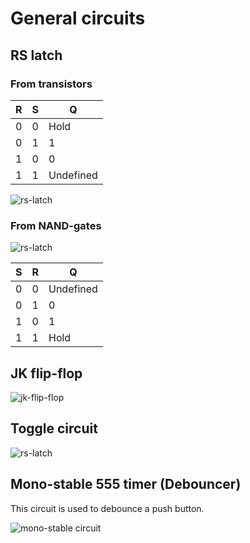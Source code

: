 # General circuits

## RS latch

### From transistors

| R | S | Q
|-- |-- |--
| 0 | 0 | Hold
| 0 | 1 | 1
| 1 | 0 | 0
| 1 | 1 | Undefined

![rs-latch](resources/rs.svg "rs Latch")

### From NAND-gates

![rs-latch](resources/nand-rs.svg "rs Latch")

| S | R | Q
|-- |-- |--
| 0 | 0 | Undefined
| 0 | 1 | 0
| 1 | 0 | 1
| 1 | 1 | Hold

## JK flip-flop

![jk-flip-flop](resources/jk.svg "jk")

## Toggle circuit

![rs-latch](resources/toggle.svg)

## Mono-stable 555 timer (Debouncer)

This circuit is used to debounce a push button.

![mono-stable circuit](resources/mono-stable-555-debouncer.svg "mono-stable-multivibrator Circuit")



